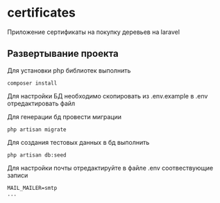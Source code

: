 # certificates

Приложение сертификаты на покупку деревьев на laravel

## Развертывание проекта
Для установки php библиотек выполнить
``` 
composer install
```
Для настройки БД необходимо скопировать из .env.example в .env отредактировать файл

Для генерации бд провести миграции
``` 
php artisan migrate
```
Для создания тестовых данных в бд выполнить
``` 
php artisan db:seed
```
Для настройки почты отредактируйте в файле .env соотвествующие записи
``` 
MAIL_MAILER=smtp
...
```
